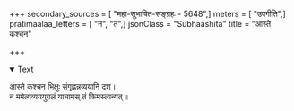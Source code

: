 +++
secondary_sources = [ "महा-सुभाषित-सङ्ग्रहः - 5648",]
meters = [ "उपगीति",]
pratimaalaa_letters = [ "न", "त",]
jsonClass = "Subhaashita"
title = "आस्ते कश्चन"

+++

<details open><summary>Text</summary>

आस्ते कश्चन भिक्षुः संगृह्णन्नव्ययानि दश।  
न ममेत्यव्यययुगलं याचामस् तं किमस्त्यन्यत्॥
</details>
